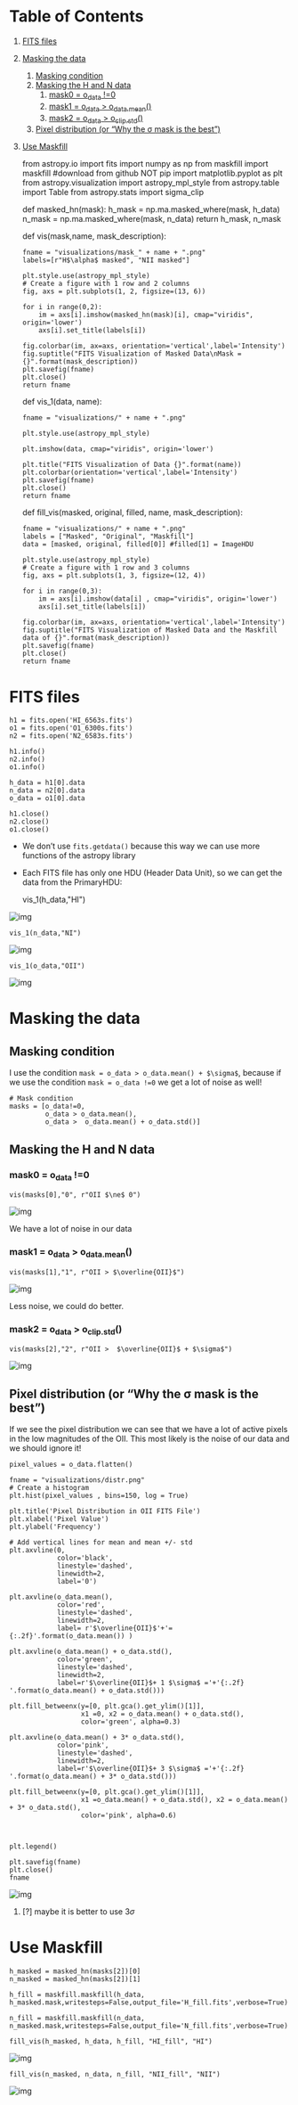 
# Table of Contents

1.  [FITS files](#org9e02e31)
2.  [Masking the data](#orgd206d11)
    1.  [Masking condition](#orgadaa704)
    2.  [Masking the H and N data](#orgaa5a9db)
        1.  [mask0 = o<sub>data</sub> !=0](#orged46cbf)
        2.  [mask1 = o<sub>data</sub> > o<sub>data.mean</sub>()](#org4c4dfb5)
        3.  [mask2 = o<sub>data</sub> > o<sub>clip.std</sub>()](#org4347ab6)
    3.  [Pixel distribution (or &ldquo;Why the &sigma; mask is the best&rdquo;)](#org994cffb)
3.  [Use Maskfill](#orgfcebf8b)

    from astropy.io import fits
    import numpy as np
    from maskfill import maskfill #download from github NOT pip
    import matplotlib.pyplot as plt
    from astropy.visualization import astropy_mpl_style
    from astropy.table import Table
    from astropy.stats import sigma_clip
    
    
    def masked_hn(mask):
        h_mask = np.ma.masked_where(mask, h_data)
        n_mask = np.ma.masked_where(mask, n_data)
        return h_mask, n_mask
    
    def vis(mask,name, mask_description):
    
        fname = "visualizations/mask_" + name + ".png"
        labels=[r"H$\alpha$ masked", "NII masked"]
    
        plt.style.use(astropy_mpl_style)
        # Create a figure with 1 row and 2 columns
        fig, axs = plt.subplots(1, 2, figsize=(13, 6))
    
        for i in range(0,2):
            im = axs[i].imshow(masked_hn(mask)[i], cmap="viridis", origin='lower')
            axs[i].set_title(labels[i])
    
        fig.colorbar(im, ax=axs, orientation='vertical',label='Intensity')
        fig.suptitle("FITS Visualization of Masked Data\nMask = {}".format(mask_description))
        plt.savefig(fname)
        plt.close()
        return fname
    
    def vis_1(data, name):
    
        fname = "visualizations/" + name + ".png"
    
        plt.style.use(astropy_mpl_style)
    
        plt.imshow(data, cmap="viridis", origin='lower')
    
        plt.title("FITS Visualization of Data {}".format(name))
        plt.colorbar(orientation='vertical',label='Intensity')
        plt.savefig(fname)
        plt.close()
        return fname
    
    def fill_vis(masked, original, filled, name, mask_description):
    
        fname = "visualizations/" + name + ".png"
        labels = ["Masked", "Original", "Maskfill"]
        data = [masked, original, filled[0]] #filled[1] = ImageHDU
    
        plt.style.use(astropy_mpl_style)
        # Create a figure with 1 row and 3 columns
        fig, axs = plt.subplots(1, 3, figsize=(12, 4))
    
        for i in range(0,3):
            im = axs[i].imshow(data[i] , cmap="viridis", origin='lower')
            axs[i].set_title(labels[i])
    
        fig.colorbar(im, ax=axs, orientation='vertical',label='Intensity')
        fig.suptitle("FITS Visualization of Masked Data and the Maskfill data of {}".format(mask_description))
        plt.savefig(fname)
        plt.close()
        return fname


<a id="org9e02e31"></a>

# FITS files

    h1 = fits.open('HI_6563s.fits')
    o1 = fits.open('O1_6300s.fits')
    n2 = fits.open('N2_6583s.fits')
    
    h1.info()
    n2.info()
    o1.info()
    
    h_data = h1[0].data
    n_data = n2[0].data
    o_data = o1[0].data
    
    h1.close()
    n2.close()
    o1.close()

-   We don&rsquo;t use `fits.getdata()` because this way we can use more functions of the astropy library
-   Each FITS file has only one HDU (Header Data Unit), so we can get the data from the PrimaryHDU:

    vis_1(h_data,"HI")

![img](visualizations/HI.png)

    vis_1(n_data,"NI")

![img](visualizations/NI.png)

    vis_1(o_data,"OII")

![img](visualizations/OII.png)


<a id="orgd206d11"></a>

# Masking the data


<a id="orgadaa704"></a>

## Masking condition

I use the condition `mask = o_data > o_data.mean() + $\sigma$`, because if we use the condition `mask = o_data !=0` we get a lot of noise as well!

    
    # Mask condition
    masks = [o_data!=0,
             o_data > o_data.mean(),
             o_data >  o_data.mean() + o_data.std()]


<a id="orgaa5a9db"></a>

## Masking the H and N data


<a id="orged46cbf"></a>

### mask0 = o<sub>data</sub> !=0

    vis(masks[0],"0", r"OII $\ne$ 0")

![img](visualizations/mask_0.png)

We have a lot of noise in our data


<a id="org4c4dfb5"></a>

### mask1 = o<sub>data</sub> > o<sub>data.mean</sub>()

    vis(masks[1],"1", r"OII > $\overline{OII}$")

![img](visualizations/mask_1.png)

Less noise, we could do better.


<a id="org4347ab6"></a>

### mask2 = o<sub>data</sub> > o<sub>clip.std</sub>()

    vis(masks[2],"2", r"OII >  $\overline{OII}$ + $\sigma$")

![img](visualizations/mask_2.png)


<a id="org994cffb"></a>

## Pixel distribution (or &ldquo;Why the &sigma; mask is the best&rdquo;)

If we see the pixel distribution we can see that we have a lot of active pixels in the low magnitudes of the OII. This most likely is the noise of our data and we should ignore it!

    pixel_values = o_data.flatten()

    fname = "visualizations/distr.png"
    # Create a histogram
    plt.hist(pixel_values , bins=150, log = True)
    
    plt.title('Pixel Distribution in OII FITS File')
    plt.xlabel('Pixel Value')
    plt.ylabel('Frequency')
    
    # Add vertical lines for mean and mean +/- std
    plt.axvline(0,
                color='black',
                linestyle='dashed',
                linewidth=2,
                label='0')
    
    plt.axvline(o_data.mean(),
                color='red',
                linestyle='dashed',
                linewidth=2,
                label= r'$\overline{OII}$'+'= {:.2f}'.format(o_data.mean()) )
    
    plt.axvline(o_data.mean() + o_data.std(),
                color='green',
                linestyle='dashed',
                linewidth=2,
                label=r'$\overline{OII}$+ 1 $\sigma$ ='+'{:.2f} '.format(o_data.mean() + o_data.std()))
    
    plt.fill_betweenx(y=[0, plt.gca().get_ylim()[1]],
                      x1 =0, x2 = o_data.mean() + o_data.std(),
                      color='green', alpha=0.3)
    
    plt.axvline(o_data.mean() + 3* o_data.std(),
                color='pink',
                linestyle='dashed',
                linewidth=2,
                label=r'$\overline{OII}$+ 3 $\sigma$ ='+'{:.2f} '.format(o_data.mean() + 3* o_data.std()))
    
    plt.fill_betweenx(y=[0, plt.gca().get_ylim()[1]],
                      x1 =o_data.mean() + o_data.std(), x2 = o_data.mean() + 3* o_data.std(),
                      color='pink', alpha=0.6)
    
    
    
    plt.legend()
    
    plt.savefig(fname)
    plt.close()
    fname

![img](visualizations/distr.png)

1.  [?] maybe it is better to use 3$\sigma$


<a id="orgfcebf8b"></a>

# Use Maskfill

    h_masked = masked_hn(masks[2])[0]
    n_masked = masked_hn(masks[2])[1]
    
    h_fill = maskfill.maskfill(h_data, h_masked.mask,writesteps=False,output_file='H_fill.fits',verbose=True)
    
    n_fill = maskfill.maskfill(n_data, n_masked.mask,writesteps=False,output_file='N_fill.fits',verbose=True)

    fill_vis(h_masked, h_data, h_fill, "HI_fill", "HI")

![img](visualizations/HI_fill.png)

    
    fill_vis(n_masked, n_data, n_fill, "NII_fill", "NII")

![img](visualizations/NII_fill.png)

